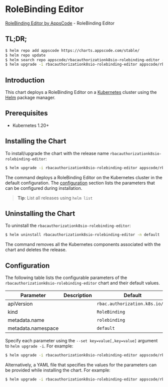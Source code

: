 # RoleBinding Editor

[RoleBinding Editor by AppsCode](https://appscode.com) - RoleBinding Editor

## TL;DR;

```bash
$ helm repo add appscode https://charts.appscode.com/stable/
$ helm repo update
$ helm search repo appscode/rbacauthorizationk8sio-rolebinding-editor --version=v0.27.0
$ helm upgrade -i rbacauthorizationk8sio-rolebinding-editor appscode/rbacauthorizationk8sio-rolebinding-editor -n default --create-namespace --version=v0.27.0
```

## Introduction

This chart deploys a RoleBinding Editor on a [Kubernetes](http://kubernetes.io) cluster using the [Helm](https://helm.sh) package manager.

## Prerequisites

- Kubernetes 1.20+

## Installing the Chart

To install/upgrade the chart with the release name `rbacauthorizationk8sio-rolebinding-editor`:

```bash
$ helm upgrade -i rbacauthorizationk8sio-rolebinding-editor appscode/rbacauthorizationk8sio-rolebinding-editor -n default --create-namespace --version=v0.27.0
```

The command deploys a RoleBinding Editor on the Kubernetes cluster in the default configuration. The [configuration](#configuration) section lists the parameters that can be configured during installation.

> **Tip**: List all releases using `helm list`

## Uninstalling the Chart

To uninstall the `rbacauthorizationk8sio-rolebinding-editor`:

```bash
$ helm uninstall rbacauthorizationk8sio-rolebinding-editor -n default
```

The command removes all the Kubernetes components associated with the chart and deletes the release.

## Configuration

The following table lists the configurable parameters of the `rbacauthorizationk8sio-rolebinding-editor` chart and their default values.

|     Parameter      | Description |                  Default                  |
|--------------------|-------------|-------------------------------------------|
| apiVersion         |             | <code>rbac.authorization.k8s.io/v1</code> |
| kind               |             | <code>RoleBinding</code>                  |
| metadata.name      |             | <code>rolebinding</code>                  |
| metadata.namespace |             | <code>default</code>                      |


Specify each parameter using the `--set key=value[,key=value]` argument to `helm upgrade -i`. For example:

```bash
$ helm upgrade -i rbacauthorizationk8sio-rolebinding-editor appscode/rbacauthorizationk8sio-rolebinding-editor -n default --create-namespace --version=v0.27.0 --set apiVersion=rbac.authorization.k8s.io/v1
```

Alternatively, a YAML file that specifies the values for the parameters can be provided while
installing the chart. For example:

```bash
$ helm upgrade -i rbacauthorizationk8sio-rolebinding-editor appscode/rbacauthorizationk8sio-rolebinding-editor -n default --create-namespace --version=v0.27.0 --values values.yaml
```
